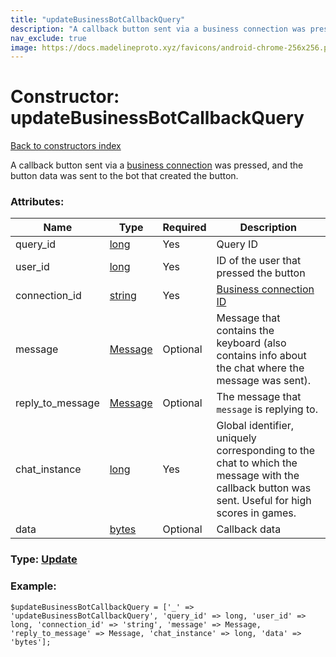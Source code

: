 ```yaml
---
title: "updateBusinessBotCallbackQuery"
description: "A callback button sent via a business connection was pressed, and the button data was sent to the bot that created the button."
nav_exclude: true
image: https://docs.madelineproto.xyz/favicons/android-chrome-256x256.png
---
```

# Constructor: updateBusinessBotCallbackQuery  
[Back to constructors index](/API_docs/constructors/index.html)



A callback button sent via a [business connection](https://core.telegram.org/api/bots/connected-business-bots) was pressed, and the button data was sent to the bot that created the button.

### Attributes:

| Name     |    Type       | Required | Description |
|----------|---------------|----------|-------------|
|query\_id|[long](/API_docs/types/long.html) | Yes|Query ID|
|user\_id|[long](/API_docs/types/long.html) | Yes|ID of the user that pressed the button|
|connection\_id|[string](/API_docs/types/string.html) | Yes|[Business connection ID](https://core.telegram.org/api/bots/connected-business-bots)|
|message|[Message](/API_docs/types/Message.html) | Optional|Message that contains the keyboard (also contains info about the chat where the message was sent).|
|reply\_to\_message|[Message](/API_docs/types/Message.html) | Optional|The message that `message` is replying to.|
|chat\_instance|[long](/API_docs/types/long.html) | Yes|Global identifier, uniquely corresponding to the chat to which the message with the callback button was sent. Useful for high scores in games.|
|data|[bytes](/API_docs/types/bytes.html) | Optional|Callback data|



### Type: [Update](/API_docs/types/Update.html)


### Example:

```
$updateBusinessBotCallbackQuery = ['_' => 'updateBusinessBotCallbackQuery', 'query_id' => long, 'user_id' => long, 'connection_id' => 'string', 'message' => Message, 'reply_to_message' => Message, 'chat_instance' => long, 'data' => 'bytes'];
```  
